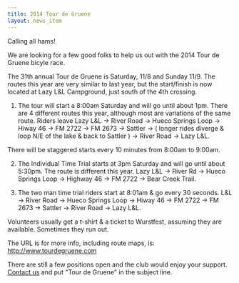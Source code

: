 ```yaml
---
title: 2014 Tour de Gruene
layout: news_item
---
```


Calling all hams!

We are looking for a few good folks to help us out with the 2014 Tour de Gruene bicyle race.

The 31th annual Tour de Gruene is Saturday, 11/8 and Sunday 11/9.
The routes this year are very similar to last year, but the start/finish is
now located at Lazy L&L Campground, just south of the 4th crossing.

1) The tour will start a 8:00am Saturday and will go until about 1pm.
There are 4 different routes this year, although most are variations of
the same route. Riders leave Lazy L&L -> River Road -> Hueco Springs
Loop -> Hiway 46 -> FM 2722 -> FM 2673 -> Sattler -> ( longer rides
diverge & loop N/E of the lake & back to Sattler ) -> River Road ->
Lazy L&L.

There will be staggered starts every 10 minutes from 8:00am to 9:00am.

2) The Individual Time Trial starts at 3pm Saturday and will go until
about 5:30pm. The route is different this year. Lazy L&L -> River Rd
-> Hueco Springs Loop -> Highway 46 -> FM 2722 -> Bear Creek
Trail.

3) The two man time trial riders start at 8:01am & go every 30 seconds.
L&L -> River Road -> Hueco Springs Loop -> Hiway 46 -> FM 2722 ->
FM 2673 -> Sattler -> River Road -> Lazy L&L.

Volunteers usually get a t-shirt & a ticket to Wurstfest, assuming they
are available. Sometimes they run out.

The URL is for more info, including route maps, is:
<http://www.tourdegruene.com>

There are still a few positions open and the club would enjoy your support.  [Contact us](http://gvarc.org/contact/) and put "Tour de Gruene" in the subject line.

